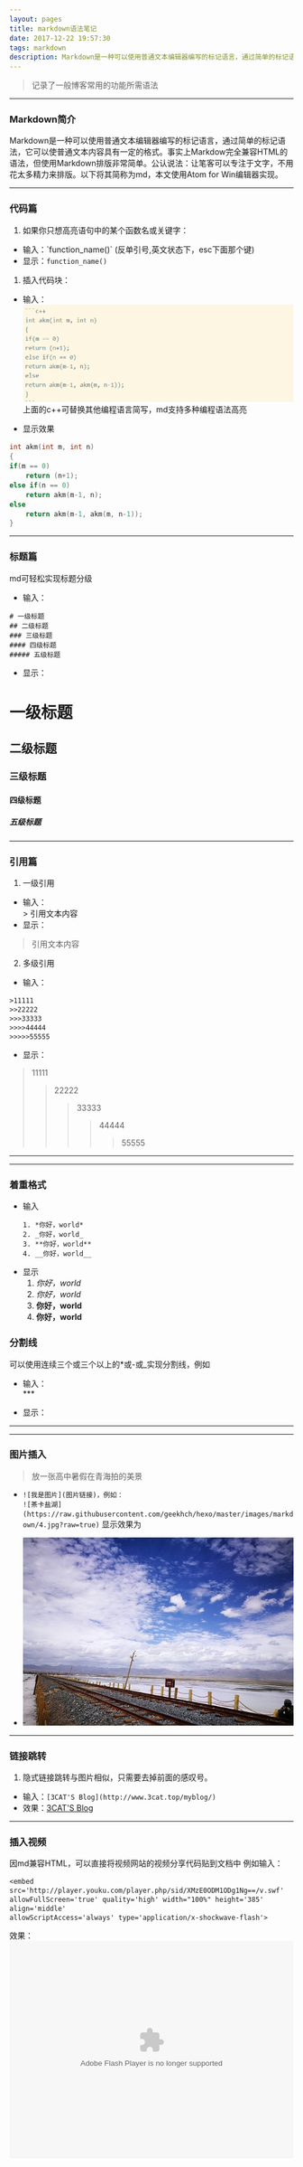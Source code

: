 ```yaml
---
layout: pages
title: markdown语法笔记
date: 2017-12-22 19:57:30
tags: markdown
description: Markdown是一种可以使用普通文本编辑器编写的标记语言，通过简单的标记语法，它可以使普通文本内容具有一定的格式。事实上Markdow完全兼容HTML的语法，但使用Markdown排版非常简单。公认说法：让笔客可以专注于文字，不用花太多精力来排版。以下将其简称为md，本文使用Atom for Win编辑器实现。
---
```


>记录了一般博客常用的功能所需语法

---

### Markdown简介

Markdown是一种可以使用普通文本编辑器编写的标记语言，通过简单的标记语法，它可以使普通文本内容具有一定的格式。事实上Markdow完全兼容HTML的语法，但使用Markdown排版非常简单。公认说法：让笔客可以专注于文字，不用花太多精力来排版。以下将其简称为md，本文使用Atom for Win编辑器实现。

---

### 代码篇

1. 如果你只想高亮语句中的某个函数名或关键字：
 + 输入：\`function_name()\`  (反单引号,英文状态下，esc下面那个键)
 + 显示：`function_name()`
1. 插入代码块：
 + 输入：
  ![代码块](https://raw.githubusercontent.com/geekhch/hexo/master/images/markdown/code_block.png?raw=true)
  上面的c++可替换其他编程语言简写，md支持多种编程语法高亮

 + 显示效果
  ```c++
  int akm(int m, int n)
  {
  if(m == 0)
      return (n+1);
  else if(n == 0)
      return akm(m-1, n);
  else
      return akm(m-1, akm(m, n-1));
  }
  ```

---

### 标题篇

md可轻松实现标题分级
 + 输入：
  ```
  # 一级标题
  ## 二级标题
  ### 三级标题
  #### 四级标题
  ##### 五级标题
  ```
 + 显示：
  # 一级标题
  ## 二级标题
  ### 三级标题
  #### 四级标题
  ##### 五级标题

---

### 引用篇

1. 一级引用
 + 输入：<br>
  \> 引用文本内容
 + 显示：
 >引用文本内容
2. 多级引用
 + 输入：<br>
  ```
  >11111
  >>22222
  >>>33333
  >>>>44444
  >>>>>55555
  ```
 + 显示：
  >11111
  >>22222
  >>>33333
  >>>>44444
  >>>>>55555

---

---

### 着重格式
+ 输入
  ```
  1. *你好，world*
  2. _你好，world_
  3. **你好，world**
  4. __你好，world__
  ```
+ 显示
  1. *你好，world*
  2. _你好，world_
  3. **你好，world**
  4. __你好，world__


### 分割线

可以使用连续三个或三个以上的*或-或_实现分割线，例如

 + 输入：<br>
  \***

 + 显示：


  ***

---

### 图片插入

>放一张高中暑假在青海拍的美景
 + `![我是图片](图片链接)，例如：`<br>
   `![茶卡盐湖](https://raw.githubusercontent.com/geekhch/hexo/master/images/markdown/4.jpg?raw=true)`
   显示效果为

+ ![茶卡盐湖](https://raw.githubusercontent.com/geekhch/hexo/master/images/markdown/4.jpg?raw=true)

---

### 链接跳转

1. 隐式链接跳转与图片相似，只需要去掉前面的感叹号。
 + 输入：`[3CAT'S Blog](http://www.3cat.top/myblog/)`
 + 效果：[3CAT'S Blog](http://www.3cat.top/myblog/)

---

### 插入视频

因md兼容HTML，可以直接将视频网站的视频分享代码贴到文档中
例如输入：
```
<embed src='http://player.youku.com/player.php/sid/XMzE0ODM1ODg1Ng==/v.swf'
allowFullScreen='true' quality='high' width="100%" height='385' align='middle'
allowScriptAccess='always' type='application/x-shockwave-flash'>
```
效果：
<embed src='http://player.youku.com/player.php/sid/XMzE0ODM1ODg1Ng==/v.swf'
allowFullScreen='true' quality='high' width="100%" height='385' align='middle'
allowScriptAccess='always' type='application/x-shockwave-flash'>
